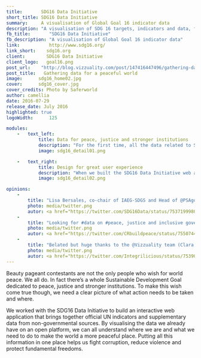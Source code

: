 ```yaml
---
title:       SDG16 Data Initiative      
short_title: SDG16 Data Initiative
summary:     A visualisation of Global Goal 16 indicator data    
description: "A visualisation of SDG 16 targets, indicators and data, for a world with peace, justice and stronger instituitions"  
fb_title:       "SDG16 Data Initiative"   
fb_description: "A visualisation of Global Goal 16 indicator data"
link:           http://www.sdg16.org/ 
link_short:    sdg16.org
client:        SDG16 Data Initiative      
client_logo:   goal16.png
post_url:    "http://blog.vizzuality.com/post/147416447496/gathering-data-for-a-peaceful-world"
post_title:   Gathering data for a peaceful world 
image:      sdg16_home02.jpg      
cover:      sdg16_cover.jpg
cover_credits: Photo by Saferworld      
author: camellia     
date: 2016-07-29       
release_date: July 2016             
highlighted: true
logoWidth:      125

modules:
    -   text_left: 
            title: Data for peace, justice and stronger institutions
            description: "For the first time, all the data related to SDG 16 targets are in one place. Drawing on our experience of building the Government Data Alliance dashboard, we’ve made a web application that quickly introduces people to SDG 16 targets and the data to track them. The data comes from 30 different sources, including UN agencies, the World Bank, Transparency International, and Gallup. We used CARTO Engine to pull all the data together, query all the different databases at once and instantly see the data for the map or country we’re interested in. If you want to download the data, you can do that too, or use the geometrics to draw your own map."
            image: sdg16_detail01.png

    -   text_right: 
            title: Design for great user experience
            description: "When we built the SDG16 Data Initiative web application we wanted to create the best user experience possible. We think we’ve achieved this with a careful selection of typography, colours and interactions. The serif font Lora adds personality to the headings and titles while a simple colour scale helps people understand how to interact with the map. By applying transversal navigation to the application we’ve been able to guide people towards additional content and extra features, such as a country comparison tool. The result is a delightful, intuitive application that makes global data on peace and justice transparent."   
            image: sdg16_detail02.png

opinions:
    -
        title: "Lisa Bersales, co-chair of IAEG-SDGS and Head of @PSAgovph welcomes the #SDG16 Data Initiative with one word: Wow!"
        photo: media/twitter.png
        autor: <a href="https://twitter.com/SDG16Data/status/753719998003175424">SDG16 Data Initiative</a>
    -
        title: "Looking for #data on #peace, justice and inclusive governance? Great new resource from @SDG16Data <a href='http://www.sdg16.org/'>sdg16.org</a>"
        photo: media/twitter.png
        autor: <a href="https://twitter.com/CRbuildpeace/status/755074426664841216">ConciliationResource</a> 
    -
        title: "Belated but huge thanks to the @Vizzuality team (Clara, Sergio et al) for making http://sdg16.org happen nearly overnight"
        photo: media/twitter.png
        autor: <a href="https://twitter.com/Integrilicious/status/753909552983248896">Nathaniel Heller</a>   
---
```

Beauty pageant contestants are not the only people who wish for world peace. We all do. In fact there’s a whole Sustainable Development Goal dedicated to peace, justice and stronger institutions. To make this wish come true though, we need a clear picture of what action needs to be taken and where. 

We worked with the SDG16 Data Initiative to build an interactive web application that brings together official UN indicators and supplementary data from non-governmental sources. By visualising the data we already have on an open platform, we can all understand where we are and what we need to do to make the world a more peaceful place. Putting all this information in one place helps us fight corruption, reduce violence and protect fundamental freedoms.
